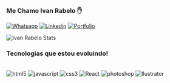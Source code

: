 ### Me Chamo Ivan Rabelo ✋ 

[![Whatsapp](https://img.shields.io/badge/WhatsApp-25D366?style=for-the-badge&logo=whatsapp&logoColor=white)](85986934576)
[![Linkedin](https://img.shields.io/badge/LinkedIn-0077B5?style=for-the-badge&logo=linkedin&logoColor=white)](https://www.linkedin.com/in/ivan-rabelo-b3586210b/)
[![Portfolio](https://img.shields.io/website-up-down-green-red/http/monip.org.svg)](https://radiant-torrone-a3887e.netlify.app/)

![Ivan Rabelo Stats](https://github-readme-stats.vercel.app/api?username=ivanrabelo83&show_icons=true&theme=dracula)

### Tecnologias que estou evoluindo!

<div style=display: inline_block></br>
 <img align="center" alt="html5" src="https://img.shields.io/badge/HTML5-E34F26?style=for-the-badge&logo=html5&logoColor=white" />
 
 <img align="center" alt="javascript" src="https://img.shields.io/badge/JavaScript-F7DF1E?style=for-the-badge&logo=javascript&logoColor=black" />

 <img align="center" alt="css3" src="https://img.shields.io/badge/CSS3-1572B6?style=for-the-badge&logo=css3&logoColor=white" />

 <img align="center" alt="React" src="https://img.shields.io/badge/React-20232A?style=for-the-badge&logo=react&logoColor=61DAFB" />

 <img align="center" alt="photoshop" src="https://aleen42.github.io/badges/src/photoshop.svg"/>

 <img align="center" alt="Ilustrator" src="https://aleen42.github.io/badges/src/illustrator.svg"/>
</br>

